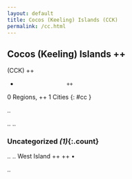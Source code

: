 ```yaml
---
layout: default
title: Cocos (Keeling) Islands (CCK)
permalink: /cc.html
---
```



## Cocos (Keeling) Islands   ++
(CCK)  ++
-                     ++
0 Regions, ++
1 Cities
{: #cc }

.. 




.. 
.. 


### Uncategorized _(1)_{:.count}


..
..
West Island  ++
 ++
•




.. 
 
